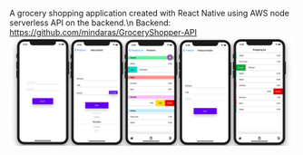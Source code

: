 A grocery shopping application created with React Native using AWS node serverless API on the backend.\n
Backend: https://github.com/mindaras/GroceryShopper-API
![Alt text](/assets/screenshot.png)